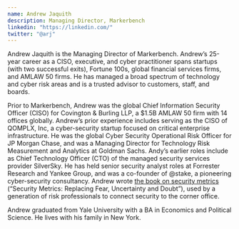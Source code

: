 ```yaml
---
name: Andrew Jaquith
description: Managing Director, Markerbench
linkedin: "https://linkedin.com/"
twitter: "@arj"
---
```

Andrew Jaquith is the Managing Director of Markerbench. Andrew’s 25-year career as a CISO, executive, and cyber practitioner spans startups (with two successful exits), Fortune 100s, global financial services firms, and AMLAW 50 firms. He has managed a broad spectrum of technology and cyber risk areas and is a trusted advisor to customers, staff, and boards.

Prior to Markerbench, Andrew was the global Chief Information Security Officer (CISO) for Covington & Burling LLP, a $1.5B AMLAW 50 firm with 14 offices globally. Andrew’s prior experience includes serving as the CISO of QOMPLX, Inc, a cyber-security startup focused on critical enterprise infrastructure. He was the global Cyber Security Operational Risk Officer for JP Morgan Chase, and was a Managing Director for Technology Risk Measurement and Analytics at Goldman Sachs. Andy’s earlier roles include as Chief Technology Officer (CTO) of the managed security services provider SilverSky. He has held senior security analyst roles at Forrester Research and Yankee Group, and was a co-founder of @stake, a pioneering cyber-security consultancy. Andrew wrote [the book on security metrics](https://www.amazon.com/Security-Metrics-Replacing-Uncertainty-Doubt/dp/0321349989) (“Security Metrics: Replacing Fear, Uncertainty and Doubt”), used by a generation of risk professionals to connect security to the corner office.

Andrew graduated from Yale University with a BA in Economics and Political Science. He lives with his family in New York.
